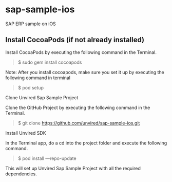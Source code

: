 # sap-sample-ios
SAP ERP sample on iOS

**Install CocoaPods (if not already installed)**
------------------------------------------------
Install CocoaPods by executing the following command in the Terminal.

> $ sudo gem install cocoapods

Note: After you install cocoapods, make sure you set it up by executing the following command in terminal

> $ pod setup

Clone Unvired Sap Sample Project

Clone the GitHub Project by executing the following command in the Terminal.

> $ git clone https://github.com/unvired/sap-sample-ios.git

Install Unvired SDK

In the Terminal app, do a cd into the project folder and execute the following command.

> $ pod install —repo-update

This will set up Unvired Sap Sample Project with all the required dependencies.
